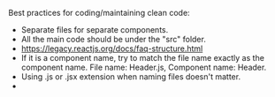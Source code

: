 Best practices for coding/maintaining clean code:
  - Separate files for separate components.  
  - All the main code should be under the "src" folder.
  - https://legacy.reactjs.org/docs/faq-structure.html  
  - If it is a component name, try to match the file name exactly as the component name. File name: Header.js, Component name: Header.
  - Using .js or .jsx extension when naming files doesn't matter.
  - 
